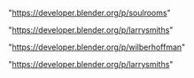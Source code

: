 "https://developer.blender.org/p/soulrooms"

"https://developer.blender.org/p/larrysmiths"

 
"https://developer.blender.org/p/wilberhoffman"


"https://developer.blender.org/p/larrysmiths"


 
